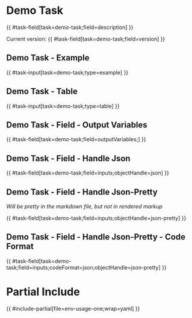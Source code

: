 # Demo Task

{{ #task-field[task=demo-task;field=description] }}

Current version: {{ #task-field[task=demo-task;field=version] }}

## Demo Task - Example

{{ #task-input[task=demo-task;type=example] }}

## Demo Task - Table

{{ #task-input[task=demo-task;type=table] }}

## Demo Task - Field - Output Variables

{{ #task-field[task=demo-task;field=outputVariables;] }}

## Demo Task - Field - Handle Json

{{ #task-field[task=demo-task;field=inputs;objectHandle=json] }}

## Demo Task - Field - Handle Json-Pretty

_Will be pretty in the markdown file, but not in rendered markup_

{{ #task-field[task=demo-task;field=inputs;objectHandle=json-pretty] }}

## Demo Task - Field - Handle Json-Pretty - Code Format

{{ #task-field[task=demo-task;field=inputs;codeFormat=json;objectHandle=json-pretty] }}

# Partial Include

{{ #include-partial[file=env-usage-one;wrap=yaml] }}
